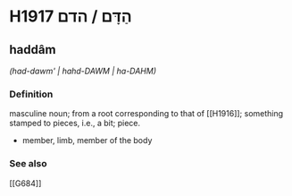 # H1917 הַדָּם / הדם

## haddâm

_(had-dawm' | hahd-DAWM | ha-DAHM)_

### Definition

masculine noun; from a root corresponding to that of [[H1916]]; something stamped to pieces, i.e., a bit; piece.

- member, limb, member of the body
### See also

[[G684]]

